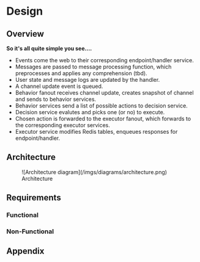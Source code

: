 # Design

## Overview

**So it's all quite simple you see....**

* Events come the web to their corresponding endpoint/handler service.
* Messages are passed to message processing function, which preprocesses
  and applies any comprehension (tbd).
* User state and message logs are updated by the handler.
* A channel update event is queued.
* Behavior fanout receives channel update, creates snapshot of channel
  and sends to behavior services.
* Behavior services send a list of possible actions to decision service.
* Decision service evalutes and picks one (or no) to execute.
* Chosen action is forwarded to the executor fanout, which forwards to
  the corresponding executor services.
* Executor service modifies Redis tables, enqueues responses for
  endpoint/handler.

## Architecture

<figure markdown>
  ![Architecture diagram](/imgs/diagrams/architecture.png)
  <figcaption>Architecture</figcaption>
</figure>

## Requirements

### Functional

### Non-Functional

## Appendix
